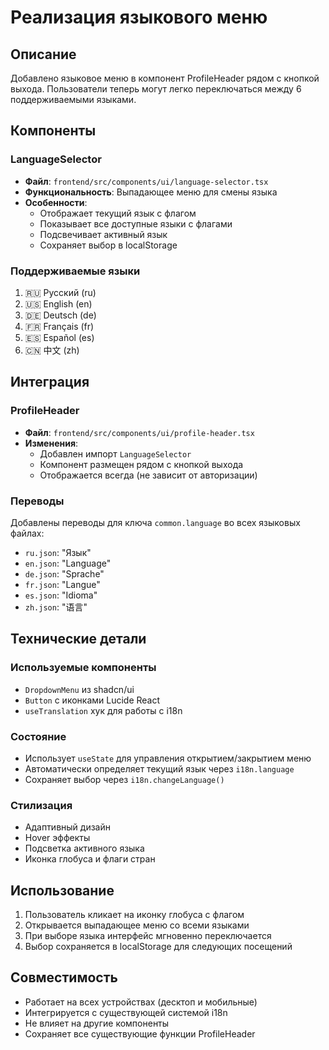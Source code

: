 # Реализация языкового меню

## Описание
Добавлено языковое меню в компонент ProfileHeader рядом с кнопкой выхода. Пользователи теперь могут легко переключаться между 6 поддерживаемыми языками.

## Компоненты

### LanguageSelector
- **Файл**: `frontend/src/components/ui/language-selector.tsx`
- **Функциональность**: Выпадающее меню для смены языка
- **Особенности**:
  - Отображает текущий язык с флагом
  - Показывает все доступные языки с флагами
  - Подсвечивает активный язык
  - Сохраняет выбор в localStorage

### Поддерживаемые языки
1. 🇷🇺 Русский (ru)
2. 🇺🇸 English (en)
3. 🇩🇪 Deutsch (de)
4. 🇫🇷 Français (fr)
5. 🇪🇸 Español (es)
6. 🇨🇳 中文 (zh)

## Интеграция

### ProfileHeader
- **Файл**: `frontend/src/components/ui/profile-header.tsx`
- **Изменения**:
  - Добавлен импорт `LanguageSelector`
  - Компонент размещен рядом с кнопкой выхода
  - Отображается всегда (не зависит от авторизации)

### Переводы
Добавлены переводы для ключа `common.language` во всех языковых файлах:
- `ru.json`: "Язык"
- `en.json`: "Language"
- `de.json`: "Sprache"
- `fr.json`: "Langue"
- `es.json`: "Idioma"
- `zh.json`: "语言"

## Технические детали

### Используемые компоненты
- `DropdownMenu` из shadcn/ui
- `Button` с иконками Lucide React
- `useTranslation` хук для работы с i18n

### Состояние
- Использует `useState` для управления открытием/закрытием меню
- Автоматически определяет текущий язык через `i18n.language`
- Сохраняет выбор через `i18n.changeLanguage()`

### Стилизация
- Адаптивный дизайн
- Hover эффекты
- Подсветка активного языка
- Иконка глобуса и флаги стран

## Использование
1. Пользователь кликает на иконку глобуса с флагом
2. Открывается выпадающее меню со всеми языками
3. При выборе языка интерфейс мгновенно переключается
4. Выбор сохраняется в localStorage для следующих посещений

## Совместимость
- Работает на всех устройствах (десктоп и мобильные)
- Интегрируется с существующей системой i18n
- Не влияет на другие компоненты
- Сохраняет все существующие функции ProfileHeader
